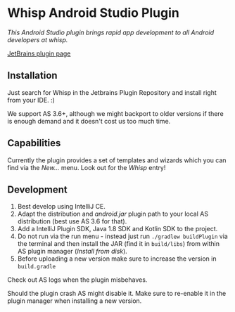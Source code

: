 # Whisp Android Studio Plugin

_This Android Studio plugin brings rapid app development to all Android developers at whisp._

[JetBrains plugin page](https://plugins.jetbrains.com/plugin/11954-stanwood-android-templates)

## Installation

Just search for Whisp in the Jetbrains Plugin Repository and install right from your IDE. :)

We support AS 3.6+, although we might backport to older versions if there is enough demand and it doesn't cost us too much time.

## Capabilities

Currently the plugin provides a set of templates and wizards which you can find via the _New..._ menu. Look out for the _Whisp_ entry!

## Development

1. Best develop using IntelliJ CE.
1. Adapt the distribution and _android.jar_ plugin path to your local AS distribution (best use AS 3.6 for that).
1. Add a IntelliJ Plugin SDK, Java 1.8 SDK and Kotlin SDK to the project.
1. Do not run via the run menu - instead just run `./gradlew buildPlugin` via the terminal and then install the JAR (find it in `build/libs`) from within AS plugin manager (_Install from disk_).
1. Before uploading a new version make sure to increase the version in `build.gradle`

Check out AS logs when the plugin misbehaves.

Should the plugin crash AS might disable it. Make sure to re-enable it in the plugin manager when installing a new version.